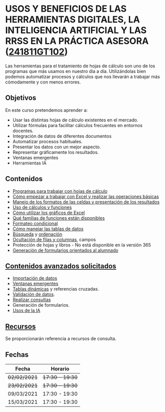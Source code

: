 # USOS Y BENEFICIOS DE LAS HERRAMIENTAS DIGITALES, LA INTELIGENCIA ARTIFICIAL Y LAS RRSS EN LA PRÁCTICA ASESORA ([241811GT102](https://www.juntadeandalucia.es/educacion/secretariavirtual/consultaCEP/actividad/241811GT102/))

Las herramientas para el tratamiento de hojas de cálculo son uno de los programas que más usamos en nuestro día a día. Utilizándolas bien podemos automatizar procesos y cálculos que nos llevarán a trabajar más cómodamente y con menos errores.

## Objetivos

En este curso pretendemos aprender a:

* Usar las distintas hojas de cálculo existentes en el mercado.
* Utilizar fórmulas para facilitar cálculos frecuentes en entornos docentes.
* Integración de datos de diferentes documentos
* Automatizar procesos habituales.
* Presentar los datos con un mejor aspecto.
* Representar gráficamente los resultados.
* Ventanas emergentes
* Herramientas IA

## Contenidos

* [Programas para trabajar con hojas de cálculo](1.0.Programas.md)
* [Cómo empezar a trabajar con Excel y realizar las operaciones básicas](./2.0.OperacionesBasicas.md)
* [Manejo de los formatos de las celdas y presentación de los resultados](3.0.Formatos.md)
* [Uso de cálculos y funciones](./4.0.Funciones.md)
* [Cómo utilizar los gráficos de Excel](./5.0.Graficos.md)
* [Qué familias de funciones están disponibles](./6.0.Funciones.md)
* [Formateo condicional](3.0.Formatos.md#formato-condicional)
* [Cómo manejar las tablas de datos](https://support.microsoft.com/es-es/office/calcular-varios-resultados-mediante-una-tabla-de-datos-e95e2487-6ca6-4413-ad12-77542a5ea50b)
* [Búsqueda](./9.9.Avanzado.md#busqueda-de-valores-en-tablas) y [ordenación](./2.0.OperacionesBasicas.md#ordenar-y-filtrar)
* [Ocultación de filas y columnas](./2.0.OperacionesBasicas.md#ocultar-columnas-y--filas), campos
* Protección de hojas y libros - No está disponible en la versión 365
* [Generación de formularios orientados al alumnado](./6.0.Formularios.md)

## [Contenidos avanzados solicitados](./9.9.Avanzado.md)
* [Importación de datos](./8.0.Importacion_datos.md)
* [Ventanas emergentes](./9.9.Avanzado.md#ventanas-emergentes)
* [Tablas dinámicas](./9.9.Avanzado.md#tablas-din%C3%A1micas) y referencias cruzadas.
* [Validación de datos](./9.9.Avanzado.md#validaci%C3%B3n-de-datos).
* [Realizar consultas](./9.9.Avanzado.md#busqueda-de-valores-en-tablas)
* Generación de formularios.
* [Usos de la IA](./a.Uso%20de%20ChatGPT.md)

## [Recursos](./Recursos.md)

Se proporcionarán referencia a recursos de consulta.


## Fechas

Fecha |	Horario
--- |---
~~02/02/2021~~ |~~17:30 -	19:30~~
~~23/02/2021~~ |~~17:30 -	19:30~~
09/03/2021 |	17:30 -	19:30
15/03/2021 |	17:30 -	19:30
